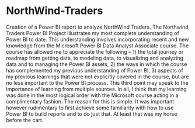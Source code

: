 # NorthWind-Traders
Creation of a Power BI report to analyze NorthWind Traders.
The Northwind Traders Power BI Project illustrates my most complete understanding of Power BI to date. This understanding involves incorporating recent and new knowledge from the Microsoft Power BI Data Analyst Associate course. The course has allowed me to appreciate the following – 1) the total journey or roadmap from getting data, to modeling data, to visualizing and analyzing data and to managing the Power BI assets, 2) the ways in which the course has complemented my previous understanding of Power BI, 3) aspects of my previous learnings that were not explicitly covered in the course, but are no less important to the Power BI process. This third point may speak to the importance of learning from multiple sources. In all, I think that my learning was done in the most logical order with the Microsoft course acting in a complimentary fashion. The reason for this is simple. It was important however rudimentary to first achieve some familiarity with how to use Power BI to build reports and to do just that. At least that was my horse before the cart.
